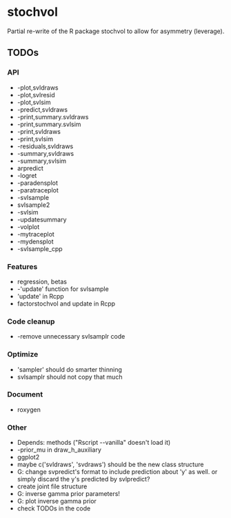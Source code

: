 # stochvol
Partial re-write of the R package stochvol to allow for asymmetry (leverage).

## TODOs

### API
* -plot,svldraws
* -plot,svlresid
* -plot,svlsim
* -predict,svldraws
* -print,summary.svldraws
* -print,summary.svlsim
* -print,svldraws
* -print,svlsim
* -residuals,svldraws
* -summary,svldraws
* -summary,svlsim
* arpredict
* -logret
* -paradensplot
* -paratraceplot
* -svlsample
* svlsample2
* -svlsim
* -updatesummary
* -volplot
* -mytraceplot
* -mydensplot
* -svlsample_cpp

### Features
* regression, betas
* -'update' function for svlsample
* 'update' in Rcpp
* factorstochvol and update in Rcpp

### Code cleanup
* -remove unnecessary svlsamplr code

### Optimize
* 'sampler' should do smarter thinning
* svlsamplr should not copy that much

### Document
* roxygen

### Other
* Depends: methods ("Rscript --vanilla" doesn't load it)
* -prior_mu in draw_h_auxiliary
* ggplot2
* maybe c('svldraws', 'svdraws') should be the new class structure
* G: change svpredict's format to include prediction about 'y' as well. or simply discard the y's predicted by svlpredict?
* create joint file structure
* G: inverse gamma prior parameters!
* G: plot inverse gamma prior
* check TODOs in the code

